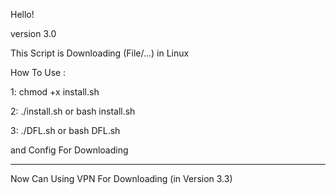 
Hello!

version 3.0

This Script is Downloading (File/...) in Linux

How To Use :

1: chmod +x install.sh

2: ./install.sh or bash install.sh

3: ./DFL.sh or bash DFL.sh

and Config For Downloading

-------------------------------------------

Now Can Using VPN For Downloading (in Version 3.3)
